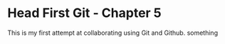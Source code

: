 # Head First Git - Chapter 5

This is my first attempt at collaborating using Git and Github.
something
